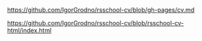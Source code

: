 https://github.com/IgorGrodno/rsschool-cv/blob/gh-pages/cv.md

https://github.com/IgorGrodno/rsschool-cv/blob/rsschool-cv-html/index.html
